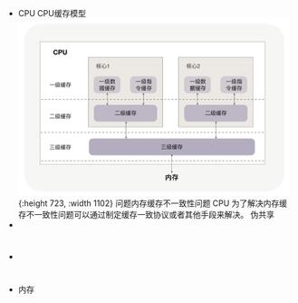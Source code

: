 - CPU
  CPU缓存模型
  ![image.png](../assets/image_1654242940489_0.png){:height 723, :width 1102} 
  问题内存缓存不一致性问题
  CPU 为了解决内存缓存不一致性问题可以通过制定缓存一致协议或者其他手段来解决。
  伪共享
-
- #
- 内存